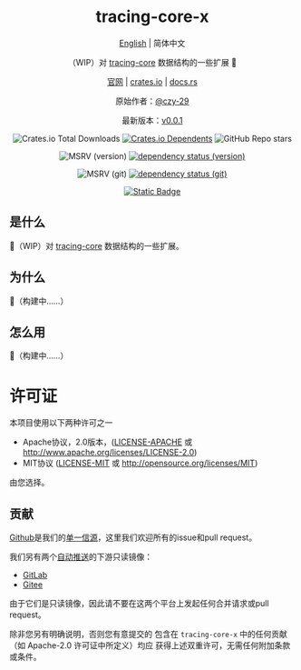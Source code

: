 <div align="center">

# tracing-core-x

[English](README.md) | 简体中文

（WIP）对 [tracing-core](https://crates.io/crates/tracing-core) 数据结构的一些扩展 🚧

[官网](https://opensound.run) | [crates.io](https://crates.io/crates/tracing-core-x) | [docs.rs](https://docs.rs/tracing-core-x/latest/tracing-core-x)

原始作者：[@czy-29](https://github.com/czy-29)

最新版本：[v0.0.1](https://github.com/opensound-org/tracing-core-x/releases/tag/v0.0.1)

![Crates.io Total Downloads](https://img.shields.io/crates/d/tracing-core-x)
[![Crates.io Dependents](https://img.shields.io/crates/dependents/tracing-core-x)](https://crates.io/crates/tracing-core-x/reverse_dependencies)
![GitHub Repo stars](https://img.shields.io/github/stars/opensound-org/tracing-core-x)

![MSRV (version)](https://img.shields.io/crates/msrv/tracing-core-x/0.0.1?label=v0.0.1-msrv)
[![dependency status (version)](https://deps.rs/crate/tracing-core-x/0.0.1/status.svg?subject=v0.0.1-deps)](https://deps.rs/crate/tracing-core-x/0.0.1)

![MSRV (git)](https://img.shields.io/badge/git--msrv-1.80.0-blue)
[![dependency status (git)](https://deps.rs/repo/github/opensound-org/tracing-core-x/status.svg?subject=git-deps)](https://deps.rs/repo/github/opensound-org/tracing-core-x)

[![Static Badge](https://img.shields.io/badge/build_with-Rust_1.82.0-dca282)](https://blog.rust-lang.org/2024/10/17/Rust-1.82.0.html)

</div>

## 是什么
🚧（WIP）对 [tracing-core](https://crates.io/crates/tracing-core) 数据结构的一些扩展。

## 为什么
🚧（构建中……）

## 怎么用
🚧（构建中……）

# 许可证

本项目使用以下两种许可之一

 * Apache协议，2.0版本，([LICENSE-APACHE](LICENSE-APACHE) 或
   http://www.apache.org/licenses/LICENSE-2.0)
 * MIT协议 ([LICENSE-MIT](LICENSE-MIT) 或
   http://opensource.org/licenses/MIT)

由您选择。

## 贡献

[Github](https://github.com/opensound-org/tracing-core-x)是我们的[单一信源](https://en.wikipedia.org/wiki/Single_source_of_truth)，这里我们欢迎所有的issue和pull request。

我们另有两个[自动推送](.github/workflows/mirror.yml)的下游只读镜像：
- [GitLab](https://gitlab.com/opensound-org/tracing-core-x)
- [Gitee](https://gitee.com/opensound-org/tracing-core-x)

由于它们是只读镜像，因此请不要在这两个平台上发起任何合并请求或pull request。

除非您另有明确说明，否则您有意提交的
包含在 `tracing-core-x` 中的任何贡献（如 Apache-2.0 许可证中所定义）均应
获得上述双重许可，无需任何附加条款或条件。
